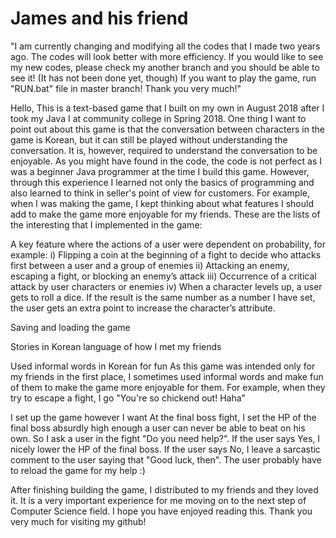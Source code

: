 # James and his friend

"I am currently changing and modifying all the codes that I made two years ago. The codes will look better with more efficiency.
If you would like to see my new codes, please check my another branch and you should be able to see it! (It has not been done yet, though)
If you want to play the game, run "RUN.bat" file in master branch!
Thank you very much!"








Hello,
This is a text-based game that I built on my own in August 2018 after I took my Java I at community college in Spring 2018.
One thing I want to point out about this game is that the conversation between characters in the game is Korean, but it can still
be played without understanding the conversation. It is, however, required to understand the conversation to be enjoyable.
As you might have found in the code, the code is not perfect as I was a beginner Java programmer at the time I build this game. However,
through this experience I learned not only the basics of programming and also learned to think in seller's point of view for customers.
For example, when I was making the game, I kept thinking about what features I should add to make the game more enjoyable
for my friends.
These are the lists of the interesting that I implemented in the game:


A key feature where the actions of a user were dependent on probability, for example:
i) Flipping a coin at the beginning of a fight to decide who attacks first between a user and a group of enemies
ii) Attacking an enemy, escaping a fight, or blocking an enemy’s attack
iii) Occurrence of a critical attack by user characters or enemies
iv) When a character levels up, a user gets to roll a dice. If the result is the same number as a number I have set,
the user gets an extra point to increase the character’s attribute.


Saving and loading the game


Stories in Korean language of how I met my friends


Used informal words in Korean for fun
As this game was intended only for my friends in the first place, I sometimes used informal words and make fun of them to make
the game more enjoyable for them. For example, when they try to escape a fight, I go "You're so chickend out! Haha"


I set up the game however I want
At the final boss fight, I set the HP of the final boss absurdly high enough a user can never be able to beat on his own.
So I ask a user in the fight "Do you need help?". If the user says Yes, I nicely lower the HP of the final boss.
If the user says No, I leave a sarcastic comment to the user saying that "Good luck, then". The user probably have to reload the game
for my help :)


After finishing building the game, I distributed to my friends and they loved it. It is a very important experience for me moving on
to the next step of Computer Science field.
I hope you have enjoyed reading this. Thank you very much for visiting my github!